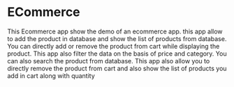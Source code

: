 # ECommerce

This Ecommerce app show the demo of an ecommerce app. this app allow to add the product in database and show the list of products from database. You can
directly add or remove the product from cart while displaying the product. This app also filter the data on the basis of price and category. You can also search the product from database.
This app also allow you to directly remove the product from cart and also show the list of products you add in cart along with quantity
